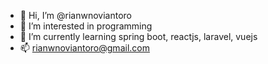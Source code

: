 - 👋 Hi, I’m @rianwnoviantoro
- 👀 I’m interested in programming
- 🌱 I’m currently learning spring boot, reactjs, laravel, vuejs
- 📫 rianwnoviantoro@gmail.com

<!---
rianwnoviantoro/rianwnoviantoro is a ✨ special ✨ repository because its `README.md` (this file) appears on your GitHub profile.
You can click the Preview link to take a look at your changes.
--->
